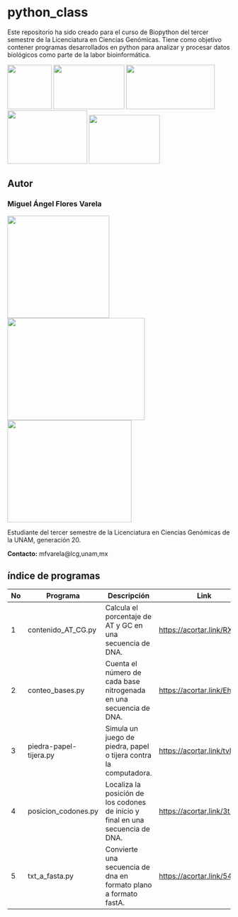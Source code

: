 # python_class
Este repositorio ha sido creado para el curso de Biopython del tercer semestre de la Licenciatura en Ciencias Genómicas. Tiene como objetivo contener programas desarrollados en python para  analizar y procesar datos biológicos como parte de la labor bioinformática. 

<img src="https://www.lcg.unam.mx/wp-content/uploads/2018/08/lcg_logo_azullcg-square.png" width="100" height="100"> <img src="https://logowik.com/content/uploads/images/unam2221.jpg" width="160" height="100"> <img src="https://www.matcuer.unam.mx/public/images/logos/CCG.jpg" width="200" height="100"> <img src="https://mexico.campus-party.org/wp-content/uploads/sites/31/2018/05/IBt-UNAM.jpg" width="180" height="120"> <img src="https://scontent.fcvj1-1.fna.fbcdn.net/v/t39.30808-6/319545979_927279391615679_8040181018443581264_n.jpg?_nc_cat=107&ccb=1-7&_nc_sid=a2f6c7&_nc_eui2=AeHpIEDDbOGVft_dJl4ChruJe0G6JkZYugd7QbomRli6ByrqqvPvm15XZocDuGqYwo0EiCYdkpnUAaO3yuJV6hkK&_nc_ohc=vAYnDrCzfWIAX-YieR-&_nc_ht=scontent.fcvj1-1.fna&oh=00_AfA9Ub3LzfryRWZW3nde8NYTjj697Y3bCCSElibz5ZykDA&oe=6501C527" width="160" height="110">
## Autor
### Miguel Ángel Flores Varela
<img src="https://github.com/StochasticMike12/python_class/blob/develop/multimedia/autor.jpg" width="230" height="230"> <img src="https://github.com/StochasticMike12/python_class/blob/develop/multimedia/genomicas.jpg" width="310" height="230"> <img src="https://github.com/StochasticMike12/python_class/blob/develop/multimedia/genomicos.jpg" width="280" height="230">

Estudiante del tercer semestre de la Licenciatura en Ciencias Genómicas de la UNAM, generación 20.

**Contacto:** mfvarela@lcg,unam,mx

## índice de programas
| No | Programa  | Descripción | Link |
| -- | -- | -- |--|
| 1 | contenido_AT_CG.py | Calcula el porcentaje de AT y GC en una secuencia de DNA. | https://acortar.link/RXzJ5n |
| 2 | conteo_bases.py | Cuenta el número de cada base nitrogenada en una secuencia de DNA. | https://acortar.link/EhYXkI |
| 3 | piedra-papel-tijera.py | Simula un juego de piedra, papel o tijera contra la computadora. | https://acortar.link/tvRL9G |
| 4 | posicion_codones.py | Localiza la posición de los codones de inicio y final en una secuencia de DNA. | https://acortar.link/3t5PoB |
| 5 | txt_a_fasta.py | Convierte una secuencia de dna en formato plano a formato fastA. | https://acortar.link/54L8yV |
